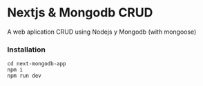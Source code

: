 # Nextjs & Mongodb CRUD

A web aplication CRUD using Nodejs y Mongodb (with mongoose)

### Installation

```
cd next-mongodb-app
npm i
npm run dev
```
